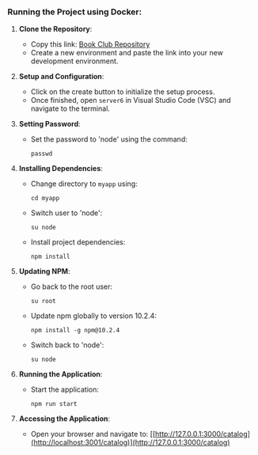 ### Running the Project using Docker:

1. **Clone the Repository**:
   - Copy this link: [Book Club Repository](https://github.com/mjadoum/book-club)
   - Create a new environment and paste the link into your new development environment.

2. **Setup and Configuration**:
   - Click on the create button to initialize the setup process.
   - Once finished, open `server6` in Visual Studio Code (VSC) and navigate to the terminal.

3. **Setting Password**:
   - Set the password to 'node' using the command:
     ```
     passwd
     ```

4. **Installing Dependencies**:
   - Change directory to `myapp` using:
     ```
     cd myapp
     ```
   - Switch user to 'node':
     ```
     su node
     ```
   - Install project dependencies:
     ```
     npm install
     ```

5. **Updating NPM**:
   - Go back to the root user:
     ```
     su root
     ```
   - Update npm globally to version 10.2.4:
     ```
     npm install -g npm@10.2.4
     ```
   - Switch back to 'node':
     ```
     su node
     ```

6. **Running the Application**:
   - Start the application:
     ```
     npm run start
     ```

7. **Accessing the Application**:
   - Open your browser and navigate to:
     [[http://127.0.0.1:3000/catalog](http://localhost:3001/catalog)](http://127.0.0.1:3000/catalog)

